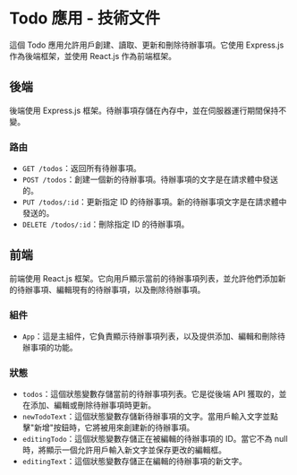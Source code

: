 # Todo 應用 - 技術文件

這個 Todo 應用允許用戶創建、讀取、更新和刪除待辦事項。它使用 Express.js 作為後端框架，並使用 React.js 作為前端框架。

## 後端

後端使用 Express.js 框架。待辦事項存儲在內存中，並在伺服器運行期間保持不變。

### 路由

- `GET /todos`：返回所有待辦事項。
- `POST /todos`：創建一個新的待辦事項。待辦事項的文字是在請求體中發送的。
- `PUT /todos/:id`：更新指定 ID 的待辦事項。新的待辦事項文字是在請求體中發送的。
- `DELETE /todos/:id`：刪除指定 ID 的待辦事項。

## 前端

前端使用 React.js 框架。它向用戶顯示當前的待辦事項列表，並允許他們添加新的待辦事項、編輯現有的待辦事項，以及刪除待辦事項。

### 組件

- `App`：這是主組件，它負責顯示待辦事項列表，以及提供添加、編輯和刪除待辦事項的功能。

### 狀態

- `todos`：這個狀態變數存儲當前的待辦事項列表。它是從後端 API 獲取的，並在添加、編輯或刪除待辦事項時更新。
- `newTodoText`：這個狀態變數存儲新待辦事項的文字。當用戶輸入文字並點擊"新增"按鈕時，它將被用來創建新的待辦事項。
- `editingTodo`：這個狀態變數存儲正在被編輯的待辦事項的 ID。當它不為 null 時，將顯示一個允許用戶輸入新文字並保存更改的編輯框。
- `editingText`：這個狀態變數存儲正在編輯的待辦事項的新文字。
